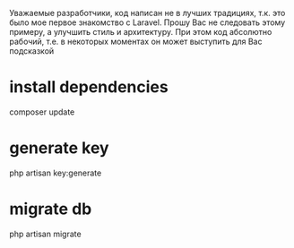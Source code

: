 Уважаемые разработчики, код написан не в лучших традициях, т.к. это было мое первое знакомство с Laravel. 
Прошу Вас не следовать этому примеру, а улучшить стиль и архитектуру. При этом код абсолютно рабочий, т.е. в некоторых моментах он может выступить для Вас подсказкой

# install dependencies
composer update

# generate key
php artisan key:generate

# migrate db
php artisan migrate
